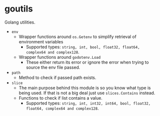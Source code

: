 # goutils

Golang utilities.

- `env`
    - Wrapper functions around `os.Getenv` to simplify retrieval of environment variables
        - Supported types: `string, int, bool, float32, float64, complex64 and complex128`.
    - Wrapper functions around `godotenv.Load`
        - These either return its error or ignore the error when trying to source the env file passed.
- `path`
    - Method to check if passed path exists.
- `slice`
    - The main purpose behind this module is so you know what type is being used. If that is not a big deal just use `slices.Contains` instead.  
    - Functions to check if list contains a value.
        - Supported types: `string, int, int32, int64, bool, float32, float64, complex64 and complex128`.

